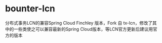 # bounter-lcn
分布式事务LCN的兼容Spring Cloud Finchley 版本，Fork 自 tx-lcn，修改了其中的一些类使之可以兼容最新的Spring Cloud版本，等LCN官方更新后建议用官方的版本
